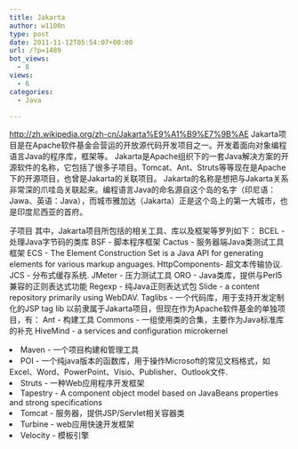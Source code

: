 ```yaml
---
title: Jakarta
author: w1100n
type: post
date: 2011-11-12T05:54:07+00:00
url: /?p=1489
bot_views:
  - 8
views:
  - 6
categories:
  - Java

---
```


http://zh.wikipedia.org/zh-cn/Jakarta%E9%A1%B9%E7%9B%AE
Jakarta项目是在Apache软件基金会营运的开放源代码开发项目之一。开发着面向对象编程语言Java的程序库，框架等。
Jakarta是Apache组织下的一套Java解决方案的开源软件的名称，它包括了很多子项目。Tomcat、Ant、Struts等等现在是Apache下的开源项目，也曾是Jakarta的关联项目。
Jakarta的名称是想把与Jakarta关系非常深的爪哇岛关联起来。编程语言Java的命名源自这个岛的名字（印尼语：Jawa、英语：Java），而城市雅加达（Jakarta）正是这个岛上的第一大城市，也是印度尼西亚的首府。

子项目
其中，Jakarta项目所包括的相关工具、库以及框架等罗列如下：
BCEL - 处理Java字节码的类库
BSF - 脚本程序框架
Cactus - 服务器端Java类测试工具框架
ECS - The Element Construction Set is a Java API for generating elements for various markup anguages.
HttpComponents- 超文本传输协议.
JCS - 分布式缓存系统.
JMeter - 压力测试工具
ORO - Java类库，提供与Perl5兼容的正则表达式功能
Regexp - 纯Java正则表达式包
Slide - a content repository primarily using WebDAV.
Taglibs - 一个代码库，用于支持开发定制化的JSP tag lib
以前隶属于Jakarta项目，但现在作为Apache软件基金的单独项目，有：
Ant - 构建工具
Commons - 一组使用类的合集，主要作为Java标准库的补充
HiveMind - a services and configuration microkernel
      </li>
      <li>
        Maven - 一个项目构建和管理工具
      </li>
      <li>
        POI - 一个纯java版本的函数库，用于操作Microsoft的常见文档格式，如Excel、Word、PowerPoint、Visio、Publisher、Outlook文件.
      </li>
      <li>
        Struts - 一种Web应用程序开发框架
      </li>
      <li>
        Tapestry - A component object model based on JavaBeans properties and strong specifications
      </li>
      <li>
        Tomcat - 服务器，提供JSP/Servlet相关容器类
      </li>
      <li>
        Turbine - web应用快速开发框架
      </li>
      <li>
        Velocity - 模板引擎
      </li>
    </ul>
  
